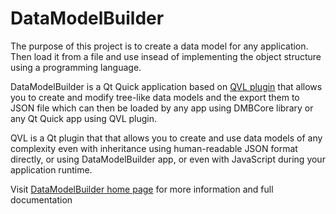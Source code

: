 # DataModelBuilder
The purpose of this project is to create a data model for any application. Then load it from a file and use insead of implementing the object structure using a programming language.

DataModelBuilder is a Qt Quick application based on [QVL plugin](https://vllibrary.tech/?page=qvl) that allows you to create and modify tree-like data models and the export them to JSON file which can then be loaded by any app using DMBCore library or any Qt Quick app using QVL plugin.

QVL is a Qt plugin that that allows you to create and use data models of any complexity even with inheritance using human-readable JSON format directly, or using DataModelBuilder app, or even with JavaScript during your application runtime. 

Visit [DataModelBuilder home page](https://vllibrary.tech/?page=datamodelbuilder) for more information and full documentation
